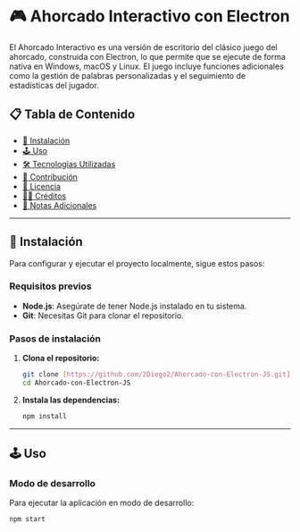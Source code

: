 # 🎮 Ahorcado Interactivo con Electron

El Ahorcado Interactivo es una versión de escritorio del clásico juego del ahorcado, construida con Electron, lo que permite que se ejecute de forma nativa en Windows, macOS y Linux. El juego incluye funciones adicionales como la gestión de palabras personalizadas y el seguimiento de estadísticas del jugador.

## 📋 Tabla de Contenido
- [🚀 Instalación](#-instalación)
- [🕹️ Uso](#️-uso)
- [🛠️ Tecnologías Utilizadas](#️-tecnologías-utilizadas)
- [🤝 Contribución](#-contribución)
- [📜 Licencia](#-licencia)
- [👨‍💻 Créditos](#-créditos)
- [📝 Notas Adicionales](#-notas-adicionales)

---

## 🚀 Instalación

Para configurar y ejecutar el proyecto localmente, sigue estos pasos:

### Requisitos previos
- **Node.js**: Asegúrate de tener Node.js instalado en tu sistema.
- **Git**: Necesitas Git para clonar el repositorio.

### Pasos de instalación

1.  **Clona el repositorio:**
    ```bash
    git clone [https://github.com/2Diego2/Ahorcado-con-Electron-JS.git](https://github.com/2Diego2/Ahorcado-con-Electron-JS.git)
    cd Ahorcado-con-Electron-JS
    ```

2.  **Instala las dependencias:**
    ```bash
    npm install
    ```

---

## 🕹️ Uso

### Modo de desarrollo

Para ejecutar la aplicación en modo de desarrollo:
```bash
npm start
